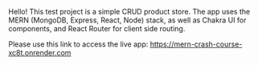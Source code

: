 Hello! This test project is a simple CRUD product store. The app uses the MERN (MongoDB, Express, React, Node) stack, 
as well as Chakra UI for components, and React Router for client side routing.

Please use this link to access the live app:
https://mern-crash-course-xc8t.onrender.com
